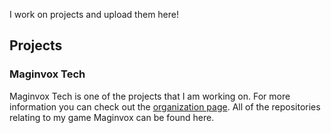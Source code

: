 I work on projects and upload them here!

## Projects
### Maginvox Tech
Maginvox Tech is one of the projects that I am working on. For more information you can check out the [organization page](https://github.com/Maginvox). All of the repositories relating to my game Maginvox can be found here.

